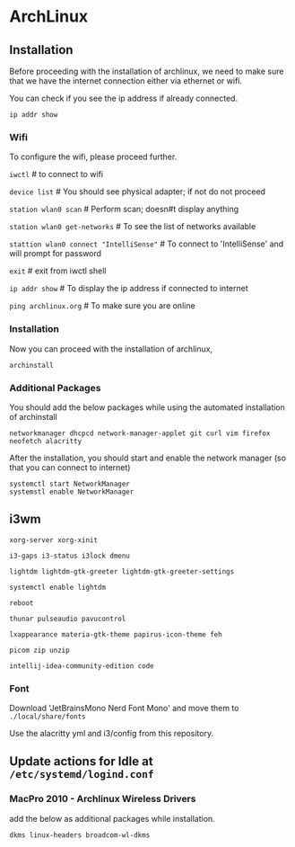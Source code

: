 # ArchLinux

## Installation

Before proceeding with the installation of archlinux, we need to make sure that we have the internet connection either via ethernet or wifi.

You can check if you see the ip address if already connected.

```
ip addr show
```

### Wifi

To configure the wifi, please proceed further.

```iwctl``` # to connect to wifi

```device list``` # You should see physical adapter; if not do not proceed

```station wlan0 scan``` # Perform scan; doesn#t display anything

```station wlan0 get-networks``` # To see the list of networks available

```stattion wlan0 connect "IntelliSense"``` # To connect to 'IntelliSense' and will prompt for password

```exit``` # exit from iwctl shell

```ip addr show``` # To display the ip address if connected to internet

```ping archlinux.org``` # To make sure you are online


### Installation

Now you can proceed with the installation of archlinux,

```archinstall```

### Additional Packages

You should add the below packages while using the automated installation of archinstall

```networkmanager dhcpcd network-manager-applet git curl vim firefox neofetch alacritty```

After the installation, you should start and enable the network manager (so that you can connect to internet)

```
systemctl start NetworkManager
systemstl enable NetworkManager
```

## i3wm

```xorg-server xorg-xinit```

```i3-gaps i3-status i3lock dmenu```

```lightdm lightdm-gtk-greeter lightdm-gtk-greeter-settings```

```systemctl enable lightdm```

```reboot```

```thunar pulseaudio pavucontrol```

```lxappearance materia-gtk-theme papirus-icon-theme feh```

```picom zip unzip```

```intellij-idea-community-edition code```

### Font

Download 'JetBrainsMono Nerd Font Mono' and move them to `./local/share/fonts`

Use the alacritty yml and i3/config from this repository.

## Update actions for Idle at `/etc/systemd/logind.conf`



### MacPro 2010 - Archlinux Wireless Drivers

add the below as additional packages while installation.

```dkms linux-headers broadcom-wl-dkms```
